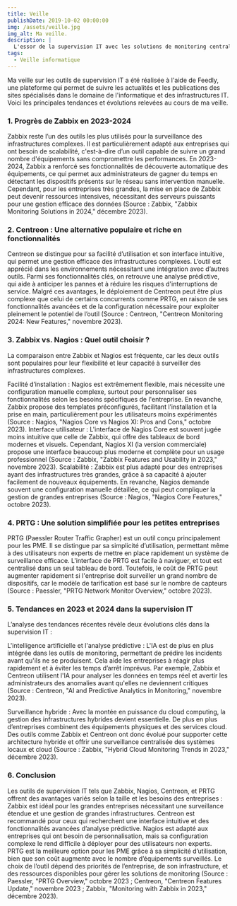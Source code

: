 ```yaml
---
title: Veille
publishDate: 2019-10-02 00:00:00
img: /assets/veille.jpg
img_alt: Ma veille.
description: |
  L'essor de la supervision IT avec les solutions de monitoring centralisé.
tags:
  - Veille informatique
---
```



Ma veille sur les outils de supervision IT a été réalisée à l'aide de Feedly, une plateforme qui permet de suivre les actualités et les publications des sites spécialisés dans le domaine de l'informatique et des infrastructures IT. Voici les principales tendances et évolutions relevées au cours de ma veille.

### 1. Progrès de Zabbix en 2023-2024
Zabbix reste l’un des outils les plus utilisés pour la surveillance des infrastructures complexes. Il est particulièrement adapté aux entreprises qui ont besoin de scalabilité, c'est-à-dire d’un outil capable de suivre un grand nombre d'équipements sans compromettre les performances. En 2023-2024, Zabbix a renforcé ses fonctionnalités de découverte automatique des équipements, ce qui permet aux administrateurs de gagner du temps en détectant les dispositifs présents sur le réseau sans intervention manuelle. Cependant, pour les entreprises très grandes, la mise en place de Zabbix peut devenir ressources intensives, nécessitant des serveurs puissants pour une gestion efficace des données (Source : Zabbix, "Zabbix Monitoring Solutions in 2024," décembre 2023)​.

### 2. **Centreon : Une alternative populaire et riche en fonctionnalités**
Centreon se distingue pour sa facilité d’utilisation et son interface intuitive, qui permet une gestion efficace des infrastructures complexes. L’outil est apprécié dans les environnements nécessitant une intégration avec d’autres outils. Parmi ses fonctionnalités clés, on retrouve une analyse prédictive, qui aide à anticiper les pannes et à réduire les risques d'interruptions de service. Malgré ces avantages, le déploiement de Centreon peut être plus complexe que celui de certains concurrents comme PRTG, en raison de ses fonctionnalités avancées et de la configuration nécessaire pour exploiter pleinement le potentiel de l’outil (Source : Centreon, "Centreon Monitoring 2024: New Features," novembre 2023).

### 3. **Zabbix vs. Nagios : Quel outil choisir ?**
La comparaison entre Zabbix et Nagios est fréquente, car les deux outils sont populaires pour leur flexibilité et leur capacité à surveiller des infrastructures complexes.

Facilité d’installation : Nagios est extrêmement flexible, mais nécessite une configuration manuelle complexe, surtout pour personnaliser ses fonctionnalités selon les besoins spécifiques de l'entreprise. En revanche, Zabbix propose des templates préconfigurés, facilitant l’installation et la prise en main, particulièrement pour les utilisateurs moins expérimentés (Source : Nagios, "Nagios Core vs Nagios XI: Pros and Cons," octobre 2023)​.
Interface utilisateur : L'interface de Nagios Core est souvent jugée moins intuitive que celle de Zabbix, qui offre des tableaux de bord modernes et visuels. Cependant, Nagios XI (la version commerciale) propose une interface beaucoup plus moderne et complète pour un usage professionnel (Source : Zabbix, "Zabbix Features and Usability in 2023," novembre 2023)​.
Scalabilité : Zabbix est plus adapté pour des entreprises ayant des infrastructures très grandes, grâce à sa capacité à ajouter facilement de nouveaux équipements. En revanche, Nagios demande souvent une configuration manuelle détaillée, ce qui peut compliquer la gestion de grandes entreprises (Source : Nagios, "Nagios Core Features," octobre 2023)​.

### 4. **PRTG : Une solution simplifiée pour les petites entreprises**
PRTG (Paessler Router Traffic Grapher) est un outil conçu principalement pour les PME. Il se distingue par sa simplicité d’utilisation, permettant même à des utilisateurs non experts de mettre en place rapidement un système de surveillance efficace. L'interface de PRTG est facile à naviguer, et tout est centralisé dans un seul tableau de bord. Toutefois, le coût de PRTG peut augmenter rapidement si l'entreprise doit surveiller un grand nombre de dispositifs, car le modèle de tarification est basé sur le nombre de capteurs (Source : Paessler, "PRTG Network Monitor Overview," octobre 2023)​.

### 5. **Tendances en 2023 et 2024 dans la supervision IT**
L’analyse des tendances récentes révèle deux évolutions clés dans la supervision IT :

L'intelligence artificielle et l'analyse prédictive : L'IA est de plus en plus intégrée dans les outils de monitoring, permettant de prédire les incidents avant qu'ils ne se produisent. Cela aide les entreprises à réagir plus rapidement et à éviter les temps d’arrêt imprévus. Par exemple, Zabbix et Centreon utilisent l'IA pour analyser les données en temps réel et avertir les administrateurs des anomalies avant qu'elles ne deviennent critiques (Source : Centreon, "AI and Predictive Analytics in Monitoring," novembre 2023)​.

Surveillance hybride : Avec la montée en puissance du cloud computing, la gestion des infrastructures hybrides devient essentielle. De plus en plus d’entreprises combinent des équipements physiques et des services cloud. Des outils comme Zabbix et Centreon ont donc évolué pour supporter cette architecture hybride et offrir une surveillance centralisée des systèmes locaux et cloud (Source : Zabbix, "Hybrid Cloud Monitoring Trends in 2023," décembre 2023)​.

### 6. **Conclusion**
Les outils de supervision IT tels que Zabbix, Nagios, Centreon, et PRTG offrent des avantages variés selon la taille et les besoins des entreprises :
Zabbix est idéal pour les grandes entreprises nécessitant une surveillance étendue et une gestion de grandes infrastructures.
Centreon est recommandé pour ceux qui recherchent une interface intuitive et des fonctionnalités avancées d’analyse prédictive.
Nagios est adapté aux entreprises qui ont besoin de personnalisation, mais sa configuration complexe le rend difficile à déployer pour des utilisateurs non experts.
PRTG est la meilleure option pour les PME grâce à sa simplicité d’utilisation, bien que son coût augmente avec le nombre d’équipements surveillés.
Le choix de l’outil dépend des priorités de l’entreprise, de son infrastructure, et des ressources disponibles pour gérer les solutions de monitoring (Source : Paessler, "PRTG Overview," octobre 2023 ; Centreon, "Centreon Features Update," novembre 2023 ; Zabbix, "Monitoring with Zabbix in 2023," décembre 2023)​.










